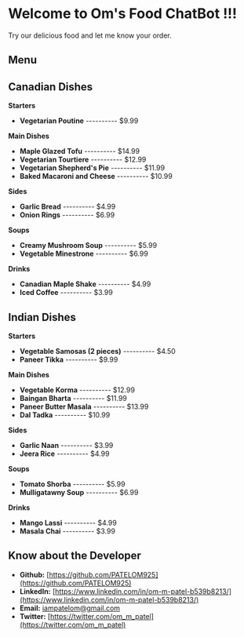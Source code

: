# Welcome to Om's Food ChatBot !!!

Try our delicious food and let me know your order.

## Menu


## Canadian Dishes
**Starters**
- **Vegetarian Poutine** ---------- $9.99

**Main Dishes**
- **Maple Glazed Tofu** ---------- $14.99
- **Vegetarian Tourtiere** ---------- $12.99
- **Vegetarian Shepherd's Pie** ---------- $11.99
- **Baked Macaroni and Cheese** ---------- $10.99

**Sides**
- **Garlic Bread** ---------- $4.99
- **Onion Rings** ---------- $6.99

**Soups**
- **Creamy Mushroom Soup** ---------- $5.99
- **Vegetable Minestrone** ---------- $6.99

**Drinks**
- **Canadian Maple Shake** ---------- $4.99
- **Iced Coffee** ---------- $3.99



## Indian Dishes
**Starters**
- **Vegetable Samosas (2 pieces)** ---------- $4.50
- **Paneer Tikka** ---------- $9.99

**Main Dishes**
- **Vegetable Korma** ---------- $12.99
- **Baingan Bharta** ---------- $11.99
- **Paneer Butter Masala** ---------- $13.99
- **Dal Tadka** ---------- $10.99

**Sides**
- **Garlic Naan** ---------- $3.99
- **Jeera Rice** ---------- $4.99

**Soups**
- **Tomato Shorba** ---------- $5.99
- **Mulligatawny Soup** ---------- $6.99

**Drinks**
- **Mango Lassi** ---------- $4.99
- **Masala Chai** ---------- $3.99

## Know about the Developer 
- **Github:** [https://github.com/PATELOM925](https://github.com/PATELOM925)
- **LinkedIn:** [https://www.linkedin.com/in/om-m-patel-b539b8213/](https://www.linkedin.com/in/om-m-patel-b539b8213/)
- **Email:** [iampatelom@gmail.com](mailto:iampatelom@gmail.com)
- **Twitter:** [https://twitter.com/om_m_patel](https://twitter.com/om_m_patel)
